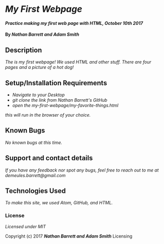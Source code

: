 # _My First Webpage_

#### _Practice making my first web page with HTML, October 10th 2017_

#### By _**Nathan Barrett and Adam Smith**_

## Description

_The is my first webpage! We used HTML and other stuff. There are four pages and a picture of a hot dog!_

## Setup/Installation Requirements

* _Navigate to your Desktop_
* _git clone the link from Nathan Barrett's GitHub_
* _open the my-first-webpage/my-favorite-things.html_

_this will run in the browser of your choice._

## Known Bugs

_No known bugs at this time._

## Support and contact details

_If you have any feedback nor spot any bugs, feel free to reach out to me at demeules.barrett@gmail.com_

## Technologies Used

_To make this site, we used Atom, GitHub, and HTML._

### License

*Licensed under MIT*

Copyright (c) 2017 **_Nathan Barrett and Adam Smith_**
Licensing
